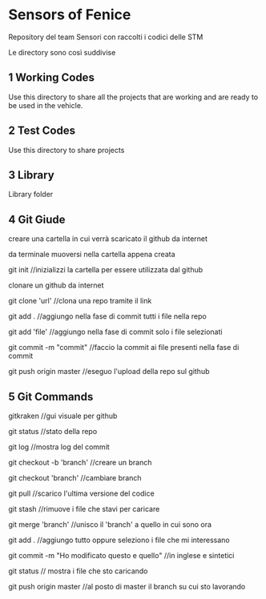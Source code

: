# Sensors of Fenice 
Repository del team Sensori con raccolti i codici delle STM

Le directory sono così suddivise

## 1 Working Codes
Use this directory to share all the projects that are working and are ready to be used in the vehicle.

## 2 Test Codes
Use this directory to share projects  

## 3 Library
Library folder

## 4 Git Giude

creare una cartella in cui verrà scaricato il github da internet

da terminale muoversi nella cartella appena creata

git init //inizializzi la cartella per essere utilizzata dal github


clonare un github da internet

git clone 'url'   //clona una repo tramite il link


git add .   //aggiungo nella fase di commit tutti i file nella repo

git add 'file'    //aggiungo nella fase di commit solo i file selezionati

git commit -m "commit"  //faccio la commit ai file presenti nella fase di commit

git push origin master    //eseguo l'upload della repo sul github

## 5 Git Commands
gitkraken //gui visuale per github

git status //stato della repo

git log //mostra log del commit

git checkout -b 'branch' //creare un branch

git checkout 'branch' //cambiare branch

git pull //scarico l'ultima versione del codice

git stash //rimuove i file che stavi per caricare

git merge 'branch' //unisco il 'branch' a quello in cui sono ora

git add . //aggiungo tutto oppure seleziono i file che mi interessano

git commit -m "Ho modificato questo e quello" //in inglese e sintetici

git status // mostra i file che sto caricando

git push origin master //al posto di master il branch su cui sto lavorando



